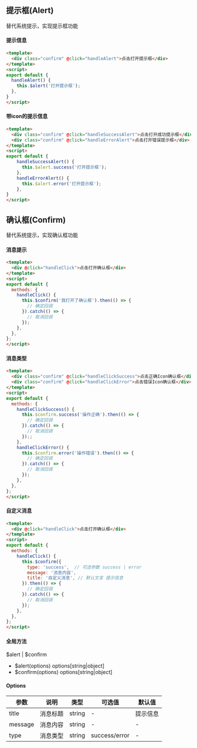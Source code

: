 <script>
export default {
  methods: {
    handleClick1() {
      this.$confirm('我打开了确认框').then(() => {
        
      }).catch(() => {

      });
    },
    handleClick2() {
      this.$confirm.success('操作正确').then(() => {

      }).catch(() => {
        
      });
    },
    handleClick3() {
      this.$confirm.error('操作错误').then(() => {

      }).catch(() => {
        
      });
    },
    handleClick4() {
      this.$confirm({
        type: 'success',
        message: '消息内容',
        title: '自定义消息',
      }).then(() => {

      }).catch(() => {
        
      });
    },
    handleAlert1() {
      this.$alert({
        message: '打开提示框',
        title: '提示信息2',
      });
    },
    handleAlert2() {
      this.$alert.success('打开提示框');
    },
    handleAlert3() {
      this.$alert.error('打开提示框');
    },
  },
};
</script>
<style>
.confirm{
  display: inline-block;
  margin-right: 10px;
  margin-top: 20px;
  color: #409eff;
  font-size: 16px;
  cursor: pointer;
}
</style>

## 提示框(Alert)
替代系统提示，实现提示框功能

#### 提示信息

<template>
  <div class="confirm" @click="handleAlert1">点击打开提示框</div>
</template>

``` html
<template>
  <div class="confirm" @click="handleAlert">点击打开提示框</div>
</template>
<script>
export default {
  handleAlert() {
    this.$alert('打开提示框');
  }, 
}
</script>
```
#### 带icon的提示信息

<template>
  <div class="confirm" @click="handleAlert2">点击打开成功提示框</div>
  <div class="confirm" @click="handleAlert3">点击打开错误提示框</div>
</template>

``` html
<template>
  <div class="confirm" @click="handleSuccessAlert">点击打开成功提示框</div>
  <div class="confirm" @click="handleErrorAlert">点击打开错误提示框</div>
</template>
<script>
export default {
    handleSuccessAlert() {
      this.$alert.success('打开提示框');
    },
    handleErrorAlert() {
      this.$alert.error('打开提示框');
    },
}
</script>
```

## 确认框(Confirm)
替代系统提示，实现确认框功能

#### 消息提示

<template>
  <div class="confirm" @click="handleClick1">点击打开确认框</div>
</template>

``` html
<template>
  <div @click="handleClick">点击打开确认框</div>
</template>
<script>
export default {
  methods: {
    handleClick() {
      this.$confirm('我打开了确认框').then(() => {
        // 确定回调
      }).catch(() => {
        // 取消回调
      });
    },
  },
};
</script>
```

#### 消息类型

<template>
  <div class="confirm" @click="handleClick2">点击正确Icon确认框</div>
  <div class="confirm" @click="handleClick3">点击错误Icon确认框</div>
</template>

``` html
<template>
  <div class="confirm" @click="handleClickSuccess">点击正确Icon确认框</div>
  <div class="confirm" @click="handleClickError">点击错误Icon确认框</div>
</template>
<script>
export default {
  methods: {
    handleClickSuccess() {
      this.$confirm.success('操作正确').then(() => {
        // 确定回调
      }).catch(() => {
        // 取消回调
      });;
    },
    handleClickError() {
      this.$confirm.error('操作错误').then(() => {
        // 确定回调
      }).catch(() => {
        // 取消回调
      });
    },
  },
};
</script>
```

#### 自定义消息

<template>
  <div class="confirm" @click="handleClick4">点击打开确认框</div>
</template>

``` html
<template>
  <div @click="handleClick">点击打开确认框</div>
</template>
<script>
export default {
  methods: {
    handleClick() {
      this.$confirm({
        type: 'success',  // 可选参数 success | error
        message: '消息内容',
        title: '自定义消息', // 默认文言 提示信息
      }).then(() => {
        // 确定回调
      }).catch(() => {
        // 取消回调
      });
    },
  },
};
</script>
```

#### 全局方法
$alert | $confirm
* $alert(options) options[string|object]
* $confirm(options) options[string|object]

#### Options

参数|说明|类型|可选值|默认值
-|-|-|-|-
title|消息标题|string|-|提示信息
message|消息内容|string|-|-|
type|消息类型|string|success/error|-
